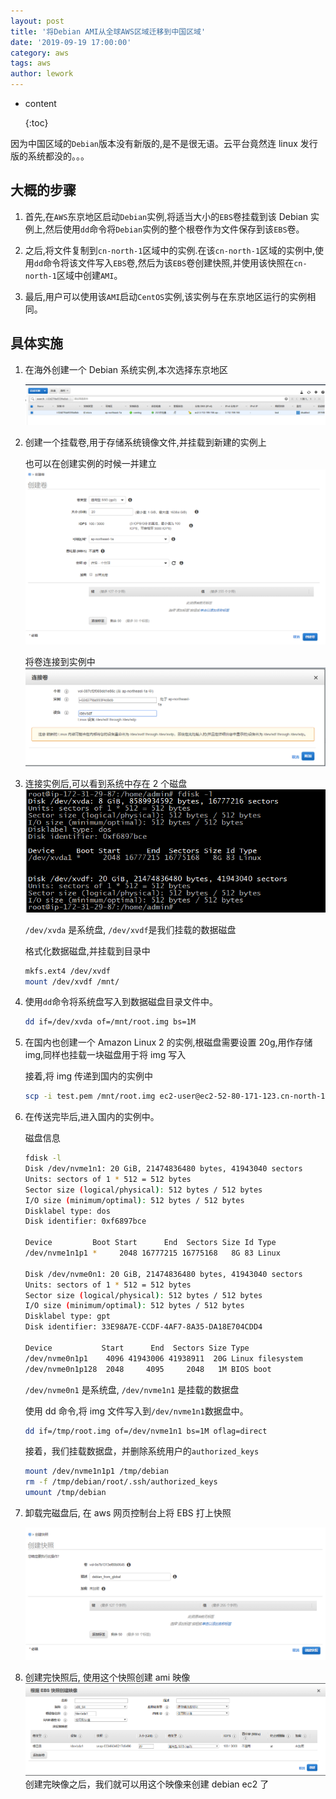 ```yaml
---
layout: post
title: '将Debian AMI从全球AWS区域迁移到中国区域'
date: '2019-09-19 17:00:00'
category: aws
tags: aws
author: lework
---
```


- content
  
  {:toc}

因为中国区域的`Debian`版本没有新版的,是不是很无语。云平台竟然连 linux 发行版的系统都没的。。。

## 大概的步骤

1. 首先,在`AWS`东京地区启动`Debian`实例,将适当大小的`EBS`卷挂载到该 Debian 实例上,然后使用`dd`命令将`Debian`实例的整个根卷作为文件保存到该`EBS`卷。

2. 之后,将文件复制到`cn-north-1`区域中的实例.在该`cn-north-1`区域的实例中,使用`dd`命令将该文件写入`EBS`卷,然后为该`EBS`卷创建快照,并使用该快照在`cn-north-1`区域中创建`AMI`。
3. 最后,用户可以使用该`AMI`启动`CentOS`实例,该实例与在东京地区运行的实例相同。

## 具体实施

1. 在海外创建一个 Debian 系统实例,本次选择东京地区

	![debian.png](/assets/images/aws/debian.png)

1. 创建一个挂载卷,用于存储系统镜像文件,并挂载到新建的实例上

    也可以在创建实例的时候一并建立  
    ![ebs_create.png](/assets/images/aws/ebs_create.png)

    将卷连接到实例中
    ![ebs_line.png](/assets/images/aws/ebs_line.png)

1. 连接实例后,可以看到系统中存在 2 个磁盘
   ![ebs_line.png](/assets/images/aws/disk.png)

    `/dev/xvda` 是系统盘, `/dev/xvdf`是我们挂载的数据磁盘

    格式化数据磁盘,并挂载到目录中

    ```bash
    mkfs.ext4 /dev/xvdf
    mount /dev/xvdf /mnt/
    ```

1. 使用`dd`命令将系统盘写入到数据磁盘目录文件中。

    ```bash
    dd if=/dev/xvda of=/mnt/root.img bs=1M
    ```

1. 在国内也创建一个 Amazon Linux 2 的实例,根磁盘需要设置 20g,用作存储 img,同样也挂载一块磁盘用于将 img 写入

    接着,将 img 传递到国内的实例中

    ```bash
    scp -i test.pem /mnt/root.img ec2-user@ec2-52-80-171-123.cn-north-1.compute.amazonaws.com.cn:/tmp/
    ```

1. 在传送完毕后,进入国内的实例中。

    磁盘信息

    ```bash
    fdisk -l
    Disk /dev/nvme1n1: 20 GiB, 21474836480 bytes, 41943040 sectors
    Units: sectors of 1 * 512 = 512 bytes
    Sector size (logical/physical): 512 bytes / 512 bytes
    I/O size (minimum/optimal): 512 bytes / 512 bytes
    Disklabel type: dos
    Disk identifier: 0xf6897bce

    Device         Boot Start      End  Sectors Size Id Type
    /dev/nvme1n1p1 *     2048 16777215 16775168   8G 83 Linux

    Disk /dev/nvme0n1: 20 GiB, 21474836480 bytes, 41943040 sectors
    Units: sectors of 1 * 512 = 512 bytes
    Sector size (logical/physical): 512 bytes / 512 bytes
    I/O size (minimum/optimal): 512 bytes / 512 bytes
    Disklabel type: gpt
    Disk identifier: 33E98A7E-CCDF-4AF7-8A35-DA18E704CDD4
    
    Device           Start      End  Sectors Size Type
    /dev/nvme0n1p1    4096 41943006 41938911  20G Linux filesystem
    /dev/nvme0n1p128  2048     4095     2048   1M BIOS boot
    ```
    
    `/dev/nvme0n1` 是系统盘, `/dev/nvme1n1` 是挂载的数据盘
    
    使用 dd 命令,将 img 文件写入到`/dev/nvme1n1`数据盘中。
    
    ```bash
    dd if=/tmp/root.img of=/dev/nvme1n1 bs=1M oflag=direct
    ```
    
    接着，我们挂载数据盘，并删除系统用户的`authorized_keys`
    
    ```bash
    mount /dev/nvme1n1p1 /tmp/debian
    rm -f /tmp/debian/root/.ssh/authorized_keys
    umount /tmp/debian
    ```

1. 卸载完磁盘后, 在 aws 网页控制台上将 EBS 打上快照

	![ebs_create_snapshot.png](/assets/images/aws/ebs_create_snapshot.png)

1. 创建完快照后, 使用这个快照创建 ami 映像
   ![create_ami.png](/assets/images/aws/create_ami.png)
   创建完映像之后，我们就可以用这个映像来创建 debian ec2 了